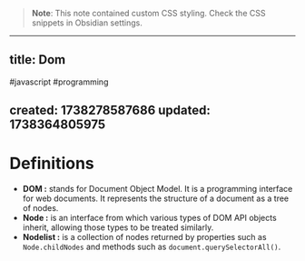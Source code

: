 
> **Note**: This note contained custom CSS styling. Check the CSS snippets in Obsidian settings.

---
title: Dom
---

#javascript #programming

created: 1738278587686
updated: 1738364805975
---


<!--#region styles-->

<!--#endregion-->

# Definitions

-   <b>DOM :</b> stands for Document Object Model. It is a programming interface for web documents. It represents the structure of a document as a tree of nodes.
-   <b>Node :</b> is an interface from which various types of DOM API objects inherit, allowing those types to be treated similarly.
-   <b>Nodelist :</b> is a collection of nodes returned by properties such as `Node.childNodes` and methods such as `document.querySelectorAll()`.